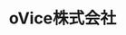 ---
key: ovice
title: oVice株式会社
category: supporter
order: 18
logo: /images/partners/ovice.png
website: 'https://ovice.in/ja/'
lang: ja
---